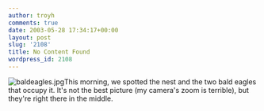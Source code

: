 ```yaml
---
author: troyh
comments: true
date: 2003-05-28 17:34:17+00:00
layout: post
slug: '2108'
title: No Content Found
wordpress_id: 2108
---
```


![baldeagles.jpg](http://www.troyandgay.com/archives/baldeagles.jpg)This morning, we spotted the nest and the two bald eagles that occupy it. It's not the best picture (my camera's zoom is terrible), but they're right there in the middle.
